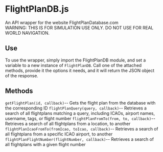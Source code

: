 # FlightPlanDB.js
An API wrapper for the website FlightPlanDatabase.com 
<br>WARNING: THIS IS FOR SIMULATION USE ONLY. DO NOT USE FOR REAL WORLD NAVIGATION.

## Use
To use the wrapper, simply import the FlightPlanDB module, and set a variable to a new instance of ``FlightPlanDB``. Call one of the attached methods, provide it the options it needs, and it will return the JSON object of the response.

## Methods
``getFlightPlan(id, callback)``-- Gets the flight plan from the database with the corresponding ID
``flightPlanQuery(query, callback)``-- Retrieves a search of all flightplans matching a query, including ICAOs, airport names, username, tags, or flight number
``flightPlanFromTo(from, to, callback)``-- Retrieves a search of all flightplans from a location, to another
``flightPlanIcaoFromTo(fromIcao, toIcao, callback)``-- Retrieves a search of all flightplans from a specific ICAO airport, to another
``flightPlanFlightNumber(flightNumber, callback)``-- Retrieves a search of all flightplans with a given flight number